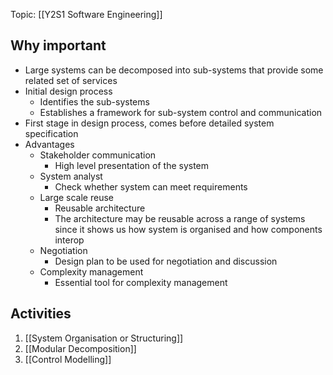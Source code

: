 Topic: [[Y2S1 Software Engineering]]

## Why important
- Large systems can be decomposed into sub-systems that provide some related set of services
- Initial design process
	- Identifies the sub-systems
	- Establishes a framework for sub-system control and communication
- First stage in design process, comes before detailed system specification
- Advantages
	- Stakeholder communication
		- High level presentation of the system
	- System analyst
		- Check whether system can meet requirements
	- Large scale reuse
		- Reusable architecture
		- The architecture may be reusable across a range of systems since it shows us how system is organised and how components interop
	- Negotiation
		- Design plan to be used for negotiation and discussion
	- Complexity management
		- Essential tool for complexity management

## Activities
1. [[System Organisation or Structuring]]
2. [[Modular Decomposition]]
3. [[Control Modelling]]